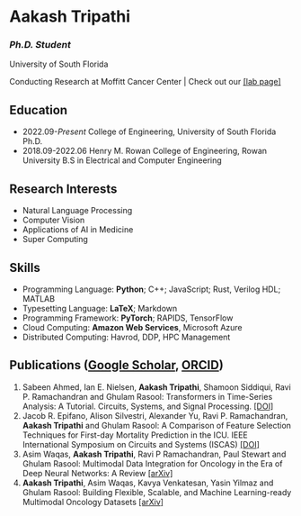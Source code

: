 # Aakash Tripathi

### *Ph.D. Student*

University of South Florida

Conducting Research at Moffitt Cancer Center | Check out our [[lab page]](https://lab.moffitt.org/Rasool/)

## Education

- 2022.09-*Present* College of Engineering, University of South Florida Ph.D.
- 2018.09-2022.06 Henry M. Rowan College of Engineering, Rowan University B.S in Electrical and Computer Engineering

## Research Interests

- Natural Language Processing
- Computer Vision
- Applications of AI in Medicine
- Super Computing

## Skills

- Programming Language: **Python**; C++; JavaScript; Rust, Verilog HDL; MATLAB
- Typesetting Language: **LaTeX**; Markdown
- Programming Framework: **PyTorch**; RAPIDS, TensorFlow
- Cloud Computing: **Amazon Web Services**, Microsoft Azure
- Distributed Computing: Havrod, DDP, HPC Management

## Publications ([Google Scholar](https://scholar.google.com/citations?user=7X57fGgAAAAJ&hl=en), [ORCID](https://orcid.org/0000-0001-7231-0487))

1. Sabeen Ahmed, Ian E. Nielsen, **Aakash Tripathi**, Shamoon Siddiqui, Ravi P. Ramachandran and Ghulam Rasool: Transformers in Time-Series Analysis: A Tutorial. Circuits, Systems, and Signal Processing. [[DOI]](https://doi.org/10.1007/s00034-023-02454-8)
1. Jacob R. Epifano, Alison Silvestri, Alexander Yu, Ravi P. Ramachandran, **Aakash Tripathi** and Ghulam Rasool: A Comparison of Feature Selection Techniques for First-day Mortality Prediction in the ICU. IEEE International Symposium on Circuits and Systems (ISCAS) [[DOI]](https://doi.org/10.1109/ISCAS46773.2023.10182228)
1. Asim Waqas, **Aakash Tripathi**, Ravi P Ramachandran, Paul Stewart and Ghulam Rasool: Multimodal Data Integration for Oncology in the Era of Deep Neural Networks: A Review [[arXiv]](https://arxiv.org/abs/2303.06471)
1. **Aakash Tripathi**, Asim Waqas, Kavya Venkatesan, Yasin Yilmaz and Ghulam Rasool: Building Flexible, Scalable, and Machine Learning-ready Multimodal Oncology Datasets [[arXiv]](https://arxiv.org/abs/2310.01438)
